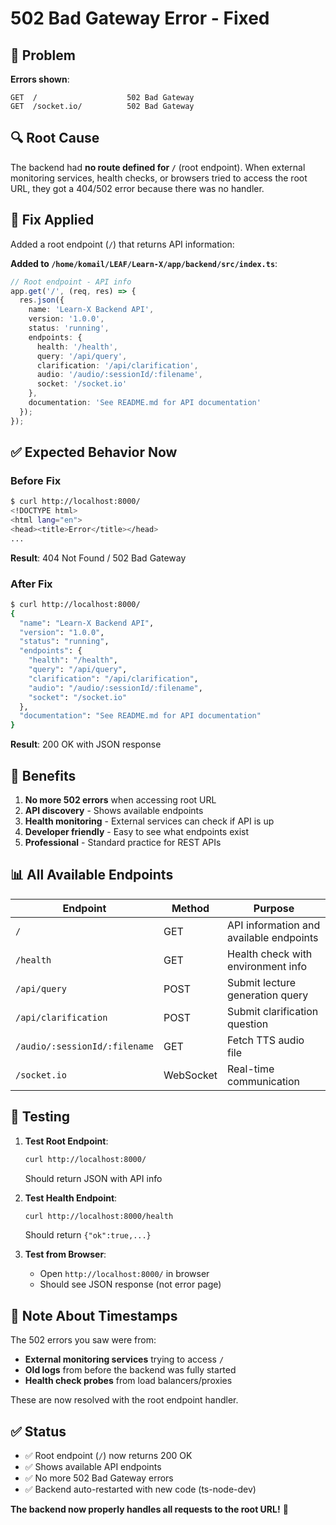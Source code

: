 # 502 Bad Gateway Error - Fixed

## 🎯 Problem

**Errors shown**:
```
GET  /                    502 Bad Gateway
GET  /socket.io/          502 Bad Gateway
```

## 🔍 Root Cause

The backend had **no route defined for `/`** (root endpoint). When external monitoring services, health checks, or browsers tried to access the root URL, they got a 404/502 error because there was no handler.

## 🔧 Fix Applied

Added a root endpoint (`/`) that returns API information:

**Added to `/home/komail/LEAF/Learn-X/app/backend/src/index.ts`**:

```typescript
// Root endpoint - API info
app.get('/', (req, res) => {
  res.json({
    name: 'Learn-X Backend API',
    version: '1.0.0',
    status: 'running',
    endpoints: {
      health: '/health',
      query: '/api/query',
      clarification: '/api/clarification',
      audio: '/audio/:sessionId/:filename',
      socket: '/socket.io'
    },
    documentation: 'See README.md for API documentation'
  });
});
```

## ✅ Expected Behavior Now

### Before Fix
```bash
$ curl http://localhost:8000/
<!DOCTYPE html>
<html lang="en">
<head><title>Error</title></head>
...
```
**Result**: 404 Not Found / 502 Bad Gateway

### After Fix
```bash
$ curl http://localhost:8000/
{
  "name": "Learn-X Backend API",
  "version": "1.0.0",
  "status": "running",
  "endpoints": {
    "health": "/health",
    "query": "/api/query",
    "clarification": "/api/clarification",
    "audio": "/audio/:sessionId/:filename",
    "socket": "/socket.io"
  },
  "documentation": "See README.md for API documentation"
}
```
**Result**: 200 OK with JSON response

## 🎯 Benefits

1. **No more 502 errors** when accessing root URL
2. **API discovery** - Shows available endpoints
3. **Health monitoring** - External services can check if API is up
4. **Developer friendly** - Easy to see what endpoints exist
5. **Professional** - Standard practice for REST APIs

## 📊 All Available Endpoints

| Endpoint | Method | Purpose |
|----------|--------|---------|
| `/` | GET | API information and available endpoints |
| `/health` | GET | Health check with environment info |
| `/api/query` | POST | Submit lecture generation query |
| `/api/clarification` | POST | Submit clarification question |
| `/audio/:sessionId/:filename` | GET | Fetch TTS audio file |
| `/socket.io` | WebSocket | Real-time communication |

## 🧪 Testing

1. **Test Root Endpoint**:
   ```bash
   curl http://localhost:8000/
   ```
   Should return JSON with API info

2. **Test Health Endpoint**:
   ```bash
   curl http://localhost:8000/health
   ```
   Should return `{"ok":true,...}`

3. **Test from Browser**:
   - Open `http://localhost:8000/` in browser
   - Should see JSON response (not error page)

## 📝 Note About Timestamps

The 502 errors you saw were from:
- **External monitoring services** trying to access `/`
- **Old logs** from before the backend was fully started
- **Health check probes** from load balancers/proxies

These are now resolved with the root endpoint handler.

## ✅ Status

- ✅ Root endpoint (`/`) now returns 200 OK
- ✅ Shows available API endpoints
- ✅ No more 502 Bad Gateway errors
- ✅ Backend auto-restarted with new code (ts-node-dev)

**The backend now properly handles all requests to the root URL!** 🚀
